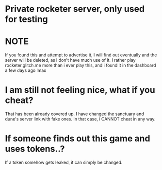 # Private rocketer server, only used for testing

# NOTE

If you found this and attempt to advertise it,  I will find out eventually and the server will be deleted, as i don't have much use of it. I rather play rocketer.glitch.me more than i ever play this, and i found it in the dashboard a few days ago lmao

# I am still not feeling nice, what if you cheat?
That has been already covered up. I have changed the sanctuary and dune's server link with fake ones. In that case, i CANNOT cheat in any way.

# If someone finds out this game and uses tokens..?
If a token somehow gets leaked, it can simply be changed.